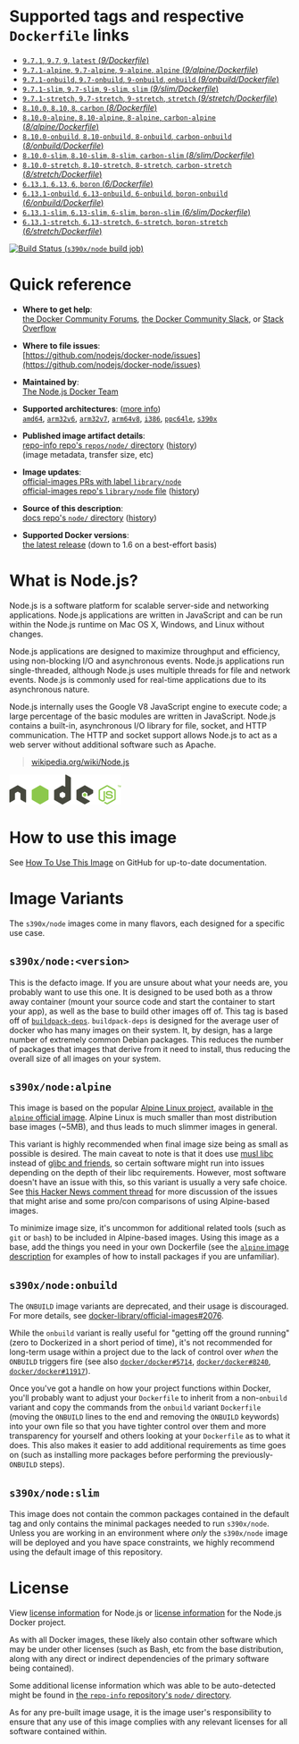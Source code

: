<!--

********************************************************************************

WARNING:

    DO NOT EDIT "node/README.md"

    IT IS AUTO-GENERATED

    (from the other files in "node/" combined with a set of templates)

********************************************************************************

-->

# Supported tags and respective `Dockerfile` links

-	[`9.7.1`, `9.7`, `9`, `latest` (*9/Dockerfile*)](https://github.com/nodejs/docker-node/blob/8306bec7750d0574217e807957096186dcb9f12f/9/Dockerfile)
-	[`9.7.1-alpine`, `9.7-alpine`, `9-alpine`, `alpine` (*9/alpine/Dockerfile*)](https://github.com/nodejs/docker-node/blob/8306bec7750d0574217e807957096186dcb9f12f/9/alpine/Dockerfile)
-	[`9.7.1-onbuild`, `9.7-onbuild`, `9-onbuild`, `onbuild` (*9/onbuild/Dockerfile*)](https://github.com/nodejs/docker-node/blob/8306bec7750d0574217e807957096186dcb9f12f/9/onbuild/Dockerfile)
-	[`9.7.1-slim`, `9.7-slim`, `9-slim`, `slim` (*9/slim/Dockerfile*)](https://github.com/nodejs/docker-node/blob/8306bec7750d0574217e807957096186dcb9f12f/9/slim/Dockerfile)
-	[`9.7.1-stretch`, `9.7-stretch`, `9-stretch`, `stretch` (*9/stretch/Dockerfile*)](https://github.com/nodejs/docker-node/blob/8306bec7750d0574217e807957096186dcb9f12f/9/stretch/Dockerfile)
-	[`8.10.0`, `8.10`, `8`, `carbon` (*8/Dockerfile*)](https://github.com/nodejs/docker-node/blob/4c7763dc2cb067becf12ea4bd55e88b881ccba2b/8/Dockerfile)
-	[`8.10.0-alpine`, `8.10-alpine`, `8-alpine`, `carbon-alpine` (*8/alpine/Dockerfile*)](https://github.com/nodejs/docker-node/blob/4c7763dc2cb067becf12ea4bd55e88b881ccba2b/8/alpine/Dockerfile)
-	[`8.10.0-onbuild`, `8.10-onbuild`, `8-onbuild`, `carbon-onbuild` (*8/onbuild/Dockerfile*)](https://github.com/nodejs/docker-node/blob/4c7763dc2cb067becf12ea4bd55e88b881ccba2b/8/onbuild/Dockerfile)
-	[`8.10.0-slim`, `8.10-slim`, `8-slim`, `carbon-slim` (*8/slim/Dockerfile*)](https://github.com/nodejs/docker-node/blob/4c7763dc2cb067becf12ea4bd55e88b881ccba2b/8/slim/Dockerfile)
-	[`8.10.0-stretch`, `8.10-stretch`, `8-stretch`, `carbon-stretch` (*8/stretch/Dockerfile*)](https://github.com/nodejs/docker-node/blob/4c7763dc2cb067becf12ea4bd55e88b881ccba2b/8/stretch/Dockerfile)
-	[`6.13.1`, `6.13`, `6`, `boron` (*6/Dockerfile*)](https://github.com/nodejs/docker-node/blob/b3d1870b63f312cdd2fbbd37d72496a9aa341821/6/Dockerfile)
-	[`6.13.1-onbuild`, `6.13-onbuild`, `6-onbuild`, `boron-onbuild` (*6/onbuild/Dockerfile*)](https://github.com/nodejs/docker-node/blob/b3d1870b63f312cdd2fbbd37d72496a9aa341821/6/onbuild/Dockerfile)
-	[`6.13.1-slim`, `6.13-slim`, `6-slim`, `boron-slim` (*6/slim/Dockerfile*)](https://github.com/nodejs/docker-node/blob/b3d1870b63f312cdd2fbbd37d72496a9aa341821/6/slim/Dockerfile)
-	[`6.13.1-stretch`, `6.13-stretch`, `6-stretch`, `boron-stretch` (*6/stretch/Dockerfile*)](https://github.com/nodejs/docker-node/blob/b3d1870b63f312cdd2fbbd37d72496a9aa341821/6/stretch/Dockerfile)

[![Build Status](https://doi-janky.infosiftr.net/job/multiarch/job/s390x/job/node/badge/icon) (`s390x/node` build job)](https://doi-janky.infosiftr.net/job/multiarch/job/s390x/job/node/)

# Quick reference

-	**Where to get help**:  
	[the Docker Community Forums](https://forums.docker.com/), [the Docker Community Slack](https://blog.docker.com/2016/11/introducing-docker-community-directory-docker-community-slack/), or [Stack Overflow](https://stackoverflow.com/search?tab=newest&q=docker)

-	**Where to file issues**:  
	[https://github.com/nodejs/docker-node/issues](https://github.com/nodejs/docker-node/issues)

-	**Maintained by**:  
	[The Node.js Docker Team](https://github.com/nodejs/docker-node)

-	**Supported architectures**: ([more info](https://github.com/docker-library/official-images#architectures-other-than-amd64))  
	[`amd64`](https://hub.docker.com/r/amd64/node/), [`arm32v6`](https://hub.docker.com/r/arm32v6/node/), [`arm32v7`](https://hub.docker.com/r/arm32v7/node/), [`arm64v8`](https://hub.docker.com/r/arm64v8/node/), [`i386`](https://hub.docker.com/r/i386/node/), [`ppc64le`](https://hub.docker.com/r/ppc64le/node/), [`s390x`](https://hub.docker.com/r/s390x/node/)

-	**Published image artifact details**:  
	[repo-info repo's `repos/node/` directory](https://github.com/docker-library/repo-info/blob/master/repos/node) ([history](https://github.com/docker-library/repo-info/commits/master/repos/node))  
	(image metadata, transfer size, etc)

-	**Image updates**:  
	[official-images PRs with label `library/node`](https://github.com/docker-library/official-images/pulls?q=label%3Alibrary%2Fnode)  
	[official-images repo's `library/node` file](https://github.com/docker-library/official-images/blob/master/library/node) ([history](https://github.com/docker-library/official-images/commits/master/library/node))

-	**Source of this description**:  
	[docs repo's `node/` directory](https://github.com/docker-library/docs/tree/master/node) ([history](https://github.com/docker-library/docs/commits/master/node))

-	**Supported Docker versions**:  
	[the latest release](https://github.com/docker/docker-ce/releases/latest) (down to 1.6 on a best-effort basis)

# What is Node.js?

Node.js is a software platform for scalable server-side and networking applications. Node.js applications are written in JavaScript and can be run within the Node.js runtime on Mac OS X, Windows, and Linux without changes.

Node.js applications are designed to maximize throughput and efficiency, using non-blocking I/O and asynchronous events. Node.js applications run single-threaded, although Node.js uses multiple threads for file and network events. Node.js is commonly used for real-time applications due to its asynchronous nature.

Node.js internally uses the Google V8 JavaScript engine to execute code; a large percentage of the basic modules are written in JavaScript. Node.js contains a built-in, asynchronous I/O library for file, socket, and HTTP communication. The HTTP and socket support allows Node.js to act as a web server without additional software such as Apache.

> [wikipedia.org/wiki/Node.js](https://en.wikipedia.org/wiki/Node.js)

![logo](https://raw.githubusercontent.com/docker-library/docs/01c12653951b2fe592c1f93a13b4e289ada0e3a1/node/logo.png)

# How to use this image

See [How To Use This Image](https://github.com/nodejs/docker-node/blob/master/README.md#how-to-use-this-image) on GitHub for up-to-date documentation.

# Image Variants

The `s390x/node` images come in many flavors, each designed for a specific use case.

## `s390x/node:<version>`

This is the defacto image. If you are unsure about what your needs are, you probably want to use this one. It is designed to be used both as a throw away container (mount your source code and start the container to start your app), as well as the base to build other images off of. This tag is based off of [`buildpack-deps`](https://registry.hub.docker.com/_/buildpack-deps/). `buildpack-deps` is designed for the average user of docker who has many images on their system. It, by design, has a large number of extremely common Debian packages. This reduces the number of packages that images that derive from it need to install, thus reducing the overall size of all images on your system.

## `s390x/node:alpine`

This image is based on the popular [Alpine Linux project](http://alpinelinux.org), available in [the `alpine` official image](https://hub.docker.com/_/alpine). Alpine Linux is much smaller than most distribution base images (~5MB), and thus leads to much slimmer images in general.

This variant is highly recommended when final image size being as small as possible is desired. The main caveat to note is that it does use [musl libc](http://www.musl-libc.org) instead of [glibc and friends](http://www.etalabs.net/compare_libcs.html), so certain software might run into issues depending on the depth of their libc requirements. However, most software doesn't have an issue with this, so this variant is usually a very safe choice. See [this Hacker News comment thread](https://news.ycombinator.com/item?id=10782897) for more discussion of the issues that might arise and some pro/con comparisons of using Alpine-based images.

To minimize image size, it's uncommon for additional related tools (such as `git` or `bash`) to be included in Alpine-based images. Using this image as a base, add the things you need in your own Dockerfile (see the [`alpine` image description](https://hub.docker.com/_/alpine/) for examples of how to install packages if you are unfamiliar).

## `s390x/node:onbuild`

The `ONBUILD` image variants are deprecated, and their usage is discouraged. For more details, see [docker-library/official-images#2076](https://github.com/docker-library/official-images/issues/2076).

While the `onbuild` variant is really useful for "getting off the ground running" (zero to Dockerized in a short period of time), it's not recommended for long-term usage within a project due to the lack of control over *when* the `ONBUILD` triggers fire (see also [`docker/docker#5714`](https://github.com/docker/docker/issues/5714), [`docker/docker#8240`](https://github.com/docker/docker/issues/8240), [`docker/docker#11917`](https://github.com/docker/docker/issues/11917)).

Once you've got a handle on how your project functions within Docker, you'll probably want to adjust your `Dockerfile` to inherit from a non-`onbuild` variant and copy the commands from the `onbuild` variant `Dockerfile` (moving the `ONBUILD` lines to the end and removing the `ONBUILD` keywords) into your own file so that you have tighter control over them and more transparency for yourself and others looking at your `Dockerfile` as to what it does. This also makes it easier to add additional requirements as time goes on (such as installing more packages before performing the previously-`ONBUILD` steps).

## `s390x/node:slim`

This image does not contain the common packages contained in the default tag and only contains the minimal packages needed to run `s390x/node`. Unless you are working in an environment where *only* the `s390x/node` image will be deployed and you have space constraints, we highly recommend using the default image of this repository.

# License

View [license information](https://github.com/nodejs/node/blob/master/LICENSE) for Node.js or [license information](https://github.com/nodejs/docker-node/blob/master/LICENSE) for the Node.js Docker project.

As with all Docker images, these likely also contain other software which may be under other licenses (such as Bash, etc from the base distribution, along with any direct or indirect dependencies of the primary software being contained).

Some additional license information which was able to be auto-detected might be found in [the `repo-info` repository's `node/` directory](https://github.com/docker-library/repo-info/tree/master/repos/node).

As for any pre-built image usage, it is the image user's responsibility to ensure that any use of this image complies with any relevant licenses for all software contained within.
